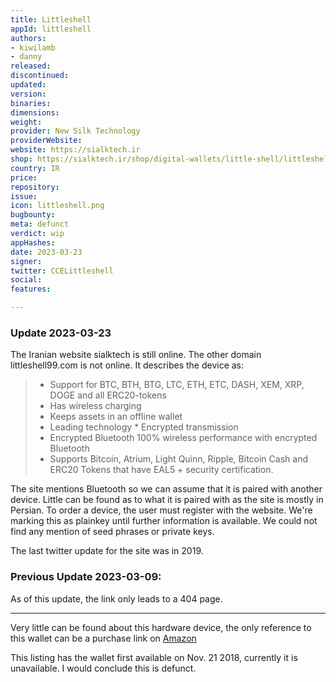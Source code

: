 ```yaml
---
title: Littleshell
appId: littleshell
authors:
- kiwilamb
- danny
released: 
discontinued: 
updated: 
version: 
binaries: 
dimensions: 
weight: 
provider: New Silk Technology
providerWebsite: 
website: https://sialktech.ir
shop: https://sialktech.ir/shop/digital-wallets/little-shell/littleshell-cryptocurrency-hardware-wallet/
country: IR
price: 
repository: 
issue: 
icon: littleshell.png
bugbounty: 
meta: defunct
verdict: wip
appHashes: 
date: 2023-03-23
signer: 
twitter: CCELittleshell
social: 
features: 

---
```


### Update 2023-03-23

The Iranian website sialktech is still online. The other domain littleshell99.com is not online. 
It describes the device as: 

> - Support for BTC, BTH, BTG, LTC, ETH, ETC, DASH, XEM, XRP, DOGE and all ERC20-tokens
> - Has wireless charging
> - Keeps assets in an offline wallet
> - Leading technology * Encrypted transmission
> - Encrypted Bluetooth 100% wireless performance with encrypted Bluetooth
> - Supports Bitcoin, Atrium, Light Quinn, Ripple, Bitcoin Cash and ERC20 Tokens that have EAL5 + security certification.

The site mentions Bluetooth so we can assume that it is paired with another device. Little can be found as to what it is paired with as the site is mostly in Persian. To order a device, the user must register with the website. We're marking this as plainkey until further information is available. We could not find any mention of seed phrases or private keys.

The last twitter update for the site was in 2019.


### Previous Update 2023-03-09: 

As of this update, the link only leads to a 404 page.

---

Very little can be found about this hardware device, the only reference to this wallet can be a purchase link on [Amazon](https://www.amazon.ca/Littleshell-Cryptocurrency-Hardware-Wallet-ERC20-tokens/dp/B07KPT79RN) 

This listing has the wallet first available on Nov. 21 2018, currently it is unavailable. I would conclude this is defunct.
